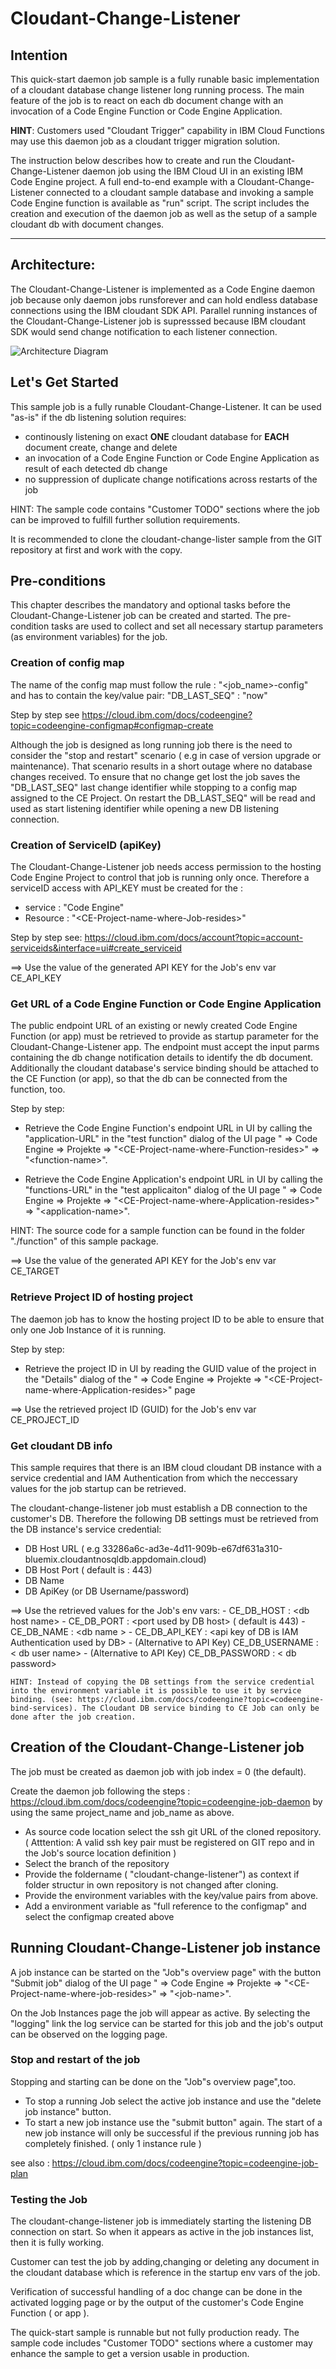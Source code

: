 # Cloudant-Change-Listener


## Intention
This quick-start daemon job sample is a fully runable basic implementation of a cloudant database change listener long running process. The main feature of the job is to react on each db document change with an invocation of a Code Engine Function or Code Engine Application. 


__HINT__: Customers used "Cloudant Trigger" capability in IBM Cloud Functions may use this daemon job as a cloudant trigger migration solution. 

The instruction below describes how to create and run the Cloudant-Change-Listener daemon job using the IBM Cloud UI in an existing IBM Code Engine project. A full end-to-end example with a  Cloudant-Change-Listener connected to a cloudant sample database and invoking a sample Code Engine function is available as "run" script. The script includes the creation and execution of the daemon job as well as the setup of a sample cloudant db with document changes. 

- - -
## Architecture: 

The Cloudant-Change-Listener is implemented as a Code Engine daemon job because only daemon jobs runsforever and can hold endless database connections using the IBM cloudant SDK API. 
Parallel running instances of the Cloudant-Change-Listener job is supresssed because IBM cloudant SDK would send change notification to each listener connection.

![Architecture Diagram](images/Architecture.png)


## Let's Get Started
 
This sample job is a fully runable Cloudant-Change-Listener. It can be used "as-is" if the db listening solution requires:  
   - continously listening on exact __ONE__ cloudant database for __EACH__ document create, change and delete  
   - an invocation of a Code Engine Function or Code Engine Application as result of each detected db change 
   - no suppression of duplicate change notifications across restarts of the job 

HINT: The sample code contains "Customer TODO" sections where the job can be improved to fulfill further sollution requirements. 

It is recommended to clone the cloudant-change-lister sample from the GIT repository at first and work with the copy. 


## Pre-conditions

This chapter describes the mandatory and optional tasks before the Cloudant-Change-Listener job can be created and started. The pre-condition tasks are used to collect and set all necessary startup parameters (as environment variables) for the  job.

### Creation of config map 

The name of the config map must follow the rule :  "\<job_name\>-config" 
and has to contain the key/value pair: "DB_LAST_SEQ" : "now"

Step by step see https://cloud.ibm.com/docs/codeengine?topic=codeengine-configmap#configmap-create

Although the job is designed as long running job there is the need to consider the "stop and restart" scenario ( e.g in case of version upgrade or maintenance). That scenario results in a short outage where no database changes received. To ensure that no change get lost the job saves the "DB_LAST_SEQ" last change identifier while stopping to a config map assigned to the CE Project. On restart the DB_LAST_SEQ" will be read and used as start listening identifier while opening a new DB listening connection.

### Creation of ServiceID (apiKey) 

The Cloudant-Change-Listener job needs access permission to the hosting Code Engine Project to control that job is running only once. Therefore a serviceID access with API_KEY must be created for the : 
  - service  : "Code Engine" 
  - Resource : "\<CE-Project-name-where-Job-resides\>"

Step by step see: https://cloud.ibm.com/docs/account?topic=account-serviceids&interface=ui#create_serviceid

==> Use the value of the generated API KEY for the Job's env var CE_API_KEY 


### Get URL of a Code Engine Function or Code Engine Application 

The public endpoint URL of an existing or newly created Code Engine Function (or app) must be retrieved to provide as startup parameter for the Cloudant-Change-Listener app. The endpoint must accept the input parms containing the db change notification details to identify the db document. Additionally the cloudant database's service binding should be attached to the CE Function (or app), so that the db can be connected from the function, too. 

Step by step:
  - Retrieve the Code Engine Function's endpoint URL in UI by calling the "application-URL" in the "test function" dialog of the UI page  " => Code Engine => Projekte => "\<CE-Project-name-where-Function-resides\>" => "\<function-name\>".

  - Retrieve the Code Engine Application's endpoint URL in UI by calling the "functions-URL" in the "test applicaiton" dialog of the UI page  " => Code Engine => Projekte => "\<CE-Project-name-where-Application-resides\>" => "\<application-name\>".

HINT: The source code for a sample function can be found in the folder "./function" of this sample package. 

==> Use the value of the generated API KEY for the Job's env var CE_TARGET 

### Retrieve Project ID of hosting project

The daemon job has to know the hosting project ID to be able to ensure that only one Job Instance of it is running. 

Step by step:
  - Retrieve the project ID in UI by reading the GUID value of the project in the "Details" dialog of the " => Code Engine => Projekte => "\<CE-Project-name-where-Application-resides\>" page

==> Use the retrieved project ID (GUID) for the Job's env var CE_PROJECT_ID


### Get cloudant DB info

This sample requires that there is an IBM cloud cloudant DB instance with a service credential and IAM Authentication from which the neccessary values for the job startup can be retrieved. 

The cloudant-change-listener job must establish a DB connection to the customer's DB. Therefore the following DB settings must be retrieved from the DB instance's service credential: 

- DB Host URL  ( e.g 33286a6c-ad3e-4d11-909b-e67df631a310-bluemix.cloudantnosqldb.appdomain.cloud)
- DB Host Port  ( default is : 443)
- DB Name 
- DB ApiKey  (or DB Username/password)

==> Use the retrieved values for the Job's env vars: 
        - CE_DB_HOST : \<db host name>
        - CE_DB_PORT : \<port used by DB host> ( default is 443)
        - CE_DB_NAME : \<db name >
        - CE_DB_API_KEY : \<api key of DB is IAM Authentication used by DB>
        - (Alternative to API Key) CE_DB_USERNAME : \< db user name>
        - (Alternative to API Key) CE_DB_PASSWORD : \< db password>
        
````
HINT: Instead of copying the DB settings from the service credential into the environment variable it is possible to use it by service binding. (see: https://cloud.ibm.com/docs/codeengine?topic=codeengine-bind-services). The Cloudant DB service binding to CE Job can only be done after the job creation. 
````

## Creation of the Cloudant-Change-Listener job 

The job must be created as daemon job with job index = 0 (the default). 

Create the daemon job following the steps : https://cloud.ibm.com/docs/codeengine?topic=codeengine-job-daemon
by using the same project_name and job_name as above. 
 - As source code location select the ssh git URL of the cloned repository. ( Atttention: A valid ssh key pair must be registered on GIT repo and in the Job's source location definition )
 - Select the branch of the repository 
 - Provide the foldername ( "cloudant-change-listener") as context if folder structur in own repository is not changed after cloning. 
 - Provide the environment variables with the key/value pairs from above. 
 - Add a environment variable as "full reference to the configmap" and select the configmap created above 



## Running Cloudant-Change-Listener job instance 

A job instance can be started on the "Job"s overview page" with the button "Submit job" dialog of the UI page  " => Code Engine => Projekte => "\<CE-Project-name-where-job-resides\>" => "\<job-name\>".

On the Job Instances page the job will appear as active. 
By selecting the "logging" link the log service can be started for this job and the job's output can be observed on the logging page. 



### Stop and restart of the job  

Stopping and starting can be done on the "Job"s overview page",too. 

- To stop a running Job select the active job instance and use the "delete job instance" button.
- To start a new job instance use the "submit button" again. The start of a new job instance will only be successful if the previous running job has completely finished.  ( only 1 instance rule )

see also : https://cloud.ibm.com/docs/codeengine?topic=codeengine-job-plan


### Testing the Job 

The cloudant-change-listener job is immediately starting the listening DB connection on start. So when it appears as active in the job instances list, then it is fully working. 

Customer can test the job by adding,changing or deleting any document in the cloudant database which is reference in the startup env vars of the job. 

Verification of successful handling of a doc change can be done in the activated logging page or by the output of the customer's Code Engine Function ( or app ). 

The quick-start sample is runnable but not fully production ready. The sample code includes "Customer TODO" sections where a customer may enhance the sample to get a version usable in production.


